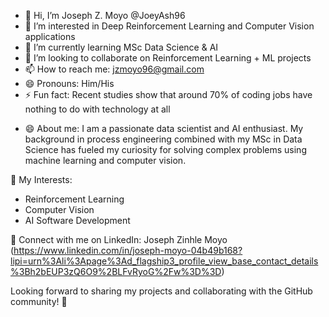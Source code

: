 - 👋 Hi, I’m Joseph Z. Moyo @JoeyAsh96
- 👀 I’m interested in Deep Reinforcement Learning and Computer Vision applications
- 🌱 I’m currently learning MSc Data Science & AI
- 💞️ I’m looking to collaborate on Reinforcement Learning + ML projects  
- 📫 How to reach me: jzmoyo96@gmail.com
- 😄 Pronouns: Him/His
- ⚡ Fun fact: Recent studies show that around 70% of coding jobs have nothing to do with technology at all
+ 😄 About me:
  I am a passionate data scientist and AI enthusiast. My background in process engineering combined with my MSc in Data Science has fueled my curiosity for solving complex problems using machine learning and computer vision.

🌟 My Interests:
- Reinforcement Learning
- Computer Vision
- AI Software Development

🔗 Connect with me on LinkedIn: Joseph Zinhle Moyo (https://www.linkedin.com/in/joseph-moyo-04b49b168?lipi=urn%3Ali%3Apage%3Ad_flagship3_profile_view_base_contact_details%3Bh2bEUP3zQ6O9%2BLFvRyoG%2Fw%3D%3D)

Looking forward to sharing my projects and collaborating with the GitHub community! 🚀

<!---
JoeyAsh96/JoeyAsh96 is a ✨ special ✨ repository because its `README.md` (this file) appears on your GitHub profile.
You can click the Preview link to take a look at your changes.
--->

